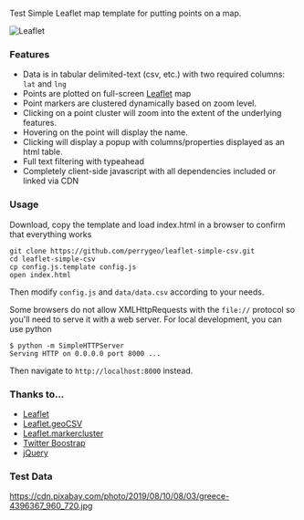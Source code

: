 Test Simple Leaflet map template for putting points on a map.

<img src="https://raw.github.com/perrygeo/leaflet-simple-csv/master/img/screenshot1.png" alt="Leaflet" />

### Features
* Data is in tabular delimited-text (csv, etc.) with two required columns: `lat` and `lng`
* Points are plotted on full-screen [Leaflet](https://github.com/Leaflet/Leaflet) map
* Point markers are clustered dynamically based on zoom level.
* Clicking on a point cluster will zoom into the extent of the underlying features.
* Hovering on the point will display the name. 
* Clicking will display a popup with columns/properties displayed as an html table.
* Full text filtering with typeahead
* Completely client-side javascript with all dependencies included or linked via CDN

###
### Usage
Download, copy the template and load index.html in a browser to confirm that everything works

```
git clone https://github.com/perrygeo/leaflet-simple-csv.git
cd leaflet-simple-csv
cp config.js.template config.js
open index.html
```

Then modify `config.js` and `data/data.csv` according to your needs.

Some browsers do not allow XMLHttpRequests with the `file://` protocol so you'll need to serve it with a web server. For local development, you can use python

```
$ python -m SimpleHTTPServer
Serving HTTP on 0.0.0.0 port 8000 ...
```
Then navigate to `http://localhost:8000` instead.

### Thanks to...

* [Leaflet](https://github.com/Leaflet/Leaflet)
* [Leaflet.geoCSV](https://github.com/joker-x/Leaflet.geoCSV)
* [Leaflet.markercluster](https://github.com/Leaflet/Leaflet.markercluster)
* [Twitter Boostrap](http://twitter.github.io/bootstrap/)
* [jQuery](http://jquery.com/)


### Test Data
https://cdn.pixabay.com/photo/2019/08/10/08/03/greece-4396367_960_720.jpg